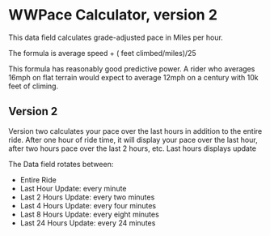 # WWPace Calculator, version 2

This data field calculates grade-adjusted pace in Miles per hour.

The formula is average speed + ( feet climbed/miles)/25 

This formula has reasonably good predictive power.   A rider who
averages 16mph on flat terrain would expect to average 12mph 
on a century with 10k feet of climing.  

## Version 2

Version two calculates your pace over the last hours in addition to the entire ride.  After one hour of ride time, it will display your pace over the last hour, after two hours pace over the last 2 hours, etc.    Last hours displays update 

The Data field rotates between:
- Entire Ride
- Last Hour   Update: every minute
- Last 2 Hours   Update: every two minutes
- Last 4 Hours   Update: every four minutes
- Last 8 Hours   Update: every eight minutes
- Last 24 Hours  Update: every 24 minutes
